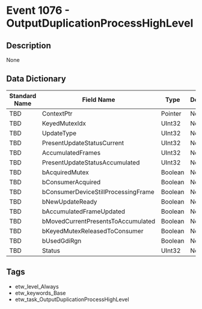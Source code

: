 # Event 1076 - OutputDuplicationProcessHighLevel

## Description
None

## Data Dictionary
|Standard Name|Field Name|Type|Description|Sample Value|
|---|---|---|---|---|
|TBD|ContextPtr|Pointer|None|`None`|
|TBD|KeyedMutexIdx|UInt32|None|`None`|
|TBD|UpdateType|UInt32|None|`None`|
|TBD|PresentUpdateStatusCurrent|UInt32|None|`None`|
|TBD|AccumulatedFrames|UInt32|None|`None`|
|TBD|PresentUpdateStatusAccumulated|UInt32|None|`None`|
|TBD|bAcquiredMutex|Boolean|None|`None`|
|TBD|bConsumerAcquired|Boolean|None|`None`|
|TBD|bConsumerDeviceStillProcessingFrame|Boolean|None|`None`|
|TBD|bNewUpdateReady|Boolean|None|`None`|
|TBD|bAccumulatedFrameUpdated|Boolean|None|`None`|
|TBD|bMovedCurrentPresentsToAccumulated|Boolean|None|`None`|
|TBD|bKeyedMutexReleasedToConsumer|Boolean|None|`None`|
|TBD|bUsedGdiRgn|Boolean|None|`None`|
|TBD|Status|UInt32|None|`None`|

## Tags
* etw_level_Always
* etw_keywords_Base
* etw_task_OutputDuplicationProcessHighLevel